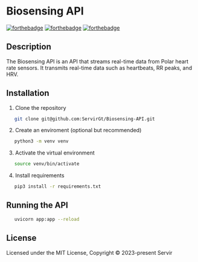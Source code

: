 # Biosensing API

[![forthebadge](https://forthebadge.com/images/badges/made-with-python.svg)](https://forthebadge.com)
[![forthebadge](https://forthebadge.com/images/badges/powered-by-coffee.svg)](https://forthebadge.com)
[![forthebadge](https://forthebadge.com/images/badges/makes-people-smile.svg)](https://forthebadge.com)

## Description
The Biosensing API is an API that streams real-time data from Polar heart rate sensors. It transmits real-time data such as heartbeats, RR peaks, and HRV.

## Installation

1. Clone the repository
```bash
   git clone git@github.com:ServirGt/Biosensing-API.git
```
2. Create an enviroment (optional but recommended)
```bash
   python3 -m venv venv
```

3. Activate the virtual environment
```bash
   source venv/bin/activate
```

4. Install requirements
```bash
   pip3 install -r requirements.txt
```

## Running the API
```bash
   uvicorn app:app --reload
```


## License

Licensed under the MIT License, Copyright © 2023-present Servir